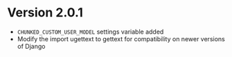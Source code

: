 
# Version 2.0.1 
* `CHUNKED_CUSTOM_USER_MODEL` settings variable added
* Modify the import ugettext to gettext for compatibility on newer versions of Django